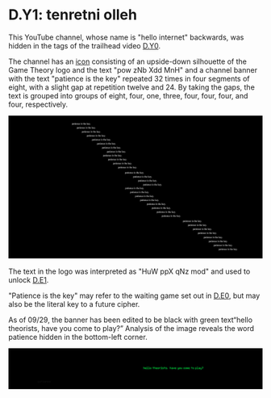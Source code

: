 # D.Y1: tenretni olleh

This YouTube channel, whose name is "hello internet" backwards, was hidden in the tags of the trailhead video [D.Y0](d.y0-what-is-matpat-hiding.md).

The channel has an [icon](../../assets/0.d.y1.icon.png) consisting of an upside-down silhouette of the Game Theory logo and the text "pow zNb Xdd MnH" and a channel banner with the text "patience is the key" repeated 32 times in four segments of eight, with a slight gap at repetition twelve and 24.
By taking the gaps, the text is grouped into groups of eight, four, one, three, four, four, four, and four, respectively.

![Old channel banner](../../assets/0.d.y1.banner.png)

The text in the logo was interpreted as "HuW ppX qNz mod" and used to unlock [D.E1](d.e1-notthefirst.md).

"Patience is the key" may refer to the waiting game set out in [D.E0](d.e0-theorist-gateway.md), but may also be the literal key to a future cipher.

As of 09/29, the banner has been edited to be black with green text“hello theorists, have you come to play?”
Analysis of the image reveals the word patience hidden in the bottom-left corner.

![New channel banner](../../assets/0.d.y1.banner-new.png)
